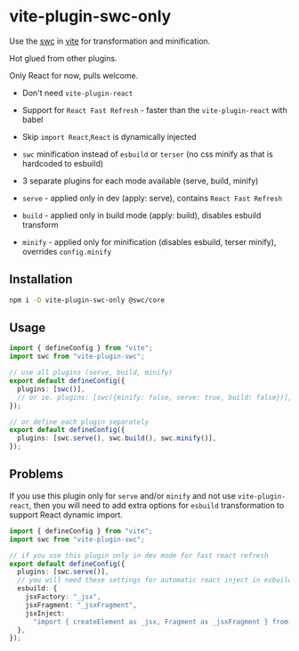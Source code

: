 # vite-plugin-swc-only

Use the [swc](https://swc.rs/) in [vite](https://vitejs.dev/) for transformation and minification.

Hot glued from other plugins.

Only React for now, pulls welcome.

- Don't need `vite-plugin-react`
- Support for `React Fast Refresh` - faster than the `vite-plugin-react` with babel
- Skip `import React`,`React` is dynamically injected
- `swc` minification instead of `esbuild` or `terser` (no css minify as that is hardcoded to esbuild)
- 3 separate plugins for each mode available (serve, build, minify)

- `serve` - applied only in dev (apply: serve), contains `React Fast Refresh`
- `build` - applied only in build mode (apply: build), disables esbuild transform
- `minify` - applied only for minification (disables esbuild, terser minify), overrides `config.minify`

## Installation

```bash
npm i -D vite-plugin-swc-only @swc/core
```

## Usage

```ts
import { defineConfig } from "vite";
import swc from "vite-plugin-swc";

// use all plugins (serve, build, minify)
export default defineConfig({
  plugins: [swc()],
  // or ie. plugins: [swc({minify: false, serve: true, build: false})],
});

// or define each plugin separately
export default defineConfig({
  plugins: [swc.serve(), swc.build(), swc.minify()],
});
```

## Problems

If you use this plugin only for `serve` and/or `minify` and not use `vite-plugin-react`, then you will need to add extra
options for `esbuild` transformation to support React dynamic import.

```ts
import { defineConfig } from "vite";
import swc from "vite-plugin-swc";

// if you use this plugin only in dev mode for fast react refresh
export default defineConfig({
  plugins: [swc.serve()],
  // you will need these settings for automatic react inject in esbuild
  esbuild: {
    jsxFactory: "_jsx",
    jsxFragment: "_jsxFragment",
    jsxInject:
      "import { createElement as _jsx, Fragment as _jsxFragment } from 'react'",
  },
});
```
